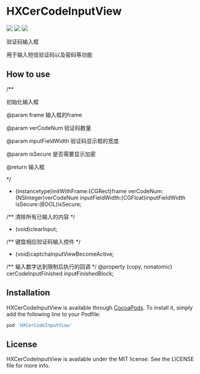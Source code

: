# HXCerCodeInputView

![](https://img.shields.io/badge/License-MIT-green.svg)
![](https://img.shields.io/badge/platform-iOS-lightgrey.svg)
![](https://img.shields.io/cocoapods/v/HXCerCodeInputView.svg?style=popout)


验证码输入框

用于输入短信验证码以及密码等功能

## How to use

/**

 初始化输入框

 @param frame 输入框的frame
 
 @param verCodeNum 验证码数量
 
 @param inputFieldWidth 验证码显示框的宽度
 
 @param isSecure 是否需要显示加密
 
 @return 输入框
 
 */
 
- (instancetype)initWithFrame:(CGRect)frame verCodeNum:(NSInteger)verCodeNum inputFieldWidth:(CGFloat)inputFieldWidth isSecure:(BOOL)isSecure;


/**
 清除所有已输入的内容
 */
- (void)clearInput;

/**
 键盘相应验证码输入控件
 */
- (void)captchaInputViewBecomeActive;

/**
 输入数字达到限制后执行的回调
 */
@property (copy, nonatomic) cerCodeInputFinished inputFinishedBlock;


## Installation

HXCerCodeInputView is available through [CocoaPods](https://cocoapods.org). To install
it, simply add the following line to your Podfile:

```ruby
pod 'HXCerCodeInputView'
```

## License

HXCerCodeInputView is available under the MIT license. See the LICENSE file for more info.
